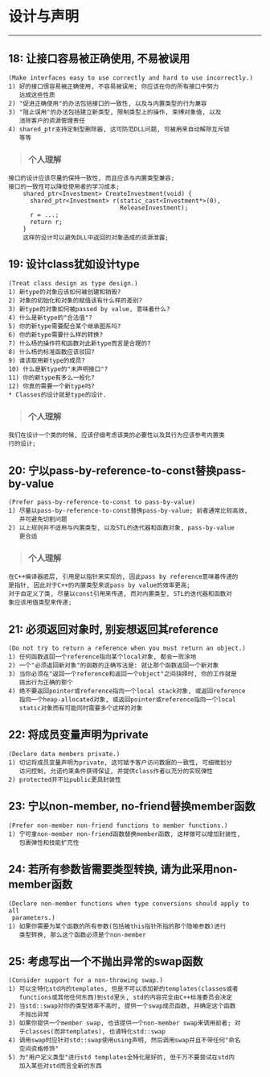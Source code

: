 # **设计与声明** #
***


## **18: 让接口容易被正确使用, 不易被误用** ##
    (Make interfaces easy to use correctly and hard to use incorrectly.)
    1) 好的接口很容易被正确使用, 不容易被误用; 你应该在你的所有接口中努力
       达成这些性质
    2) "促进正确使用"的办法包括接口的一致性, 以及与内置类型的行为兼容
    3) "阻止误用"的办法包括建立新类型, 限制类型上的操作, 束缚对象值, 以及 
       消除客户的资源管理责任
    4) shared_ptr支持定制型删除器, 这可防范DLL问题, 可被用来自动解除互斥锁
       等等
> ### **个人理解**
    接口的设计应该尽量的保持一致性, 而且应该与内置类型兼容;
    接口的一致性可以降低使用者的学习成本;
        shared_ptr<Investment> CreateInvestment(void) {
          shared_ptr<Investment> r(static_cast<Investment*>(0), 
                                   ReleaseInvestment);
          r = ...;
          return r;
        }
        这样的设计可以避免DLL中返回的对象造成的资源泄露;



## **19: 设计class犹如设计type** ##
    (Treat class design as type design.)
    1) 新type的对象应该如何被创建和销毁?
    2) 对象的初始化和对象的赋值该有什么样的差别?
    3) 新type的对象如何被passed by value, 意味着什么?
    4) 什么是新type的"合法值"?
    5) 你的新type需要配合某个继承图系吗?
    6) 你的新type需要什么样的转换?
    7) 什么杨的操作符和函数对此新type而言是合理的?
    8) 什么杨的标准函数应该驳回?
    9) 谁该取用新type的成员? 
    10) 什么是新type的"未声明接口"?
    11) 你的新type有多么一般化?
    12) 你真的需要一个新type吗? 
    * Classes的设计就是type的设计.
> ### **个人理解**
    我们在设计一个类的时候, 应该仔细考虑该类的必要性以及其行为应该参考内置类
    行的设计;



## **20: 宁以pass-by-reference-to-const替换pass-by-value** ##
    (Prefer pass-by-reference-to-const to pass-by-value)
    1) 尽量以pass-by-reference-to-const替换pass-by-value; 前者通常比较高效,
       并可避免切割问题
    2) 以上规则并不适用与内置类型, 以及STL的迭代器和函数对象, pass-by-value
       更合适
> ### **个人理解**
    在C++编译器底层, 引用是以指针来实现的, 因此pass by reference意味着传递的
    是指针, 因此对于C++的内置类型来说pass by value的效率更高;
    对于自定义了类, 尽量以const引用来传递, 而对内置类型, STL的迭代器和函数对
    象应该用值类型来传递;



## **21: 必须返回对象时, 别妄想返回其reference** ##
    (Do not try to return a reference when you must return an object.)
    1) 任何函数返回一个reference指向某个local对象, 都会一败涂地
    2) 一个"必须返回新对象"的函数的正确写法是: 就让那个函数返回一个新对象
    3) 当你必须在"返回一个reference和返回一个object"之间抉择时, 你的工作就是
       挑出行为正确的那个
    4) 绝不要返回pointer或reference指向一个local stack对象, 或返回reference
       指向一个heap-allocated对象, 或返回pointer或reference指向一个local 
       static对象而有可能同时需要多个这样的对象



## **22: 将成员变量声明为private** ##
    (Declare data members private.)
    1) 切记将成员变量声明为private, 这可赋予客户访问数据的一致性, 可细微划分
       访问控制, 允诺约束条件获得保证, 并提供class作者以充分的实现弹性
    2) protected并不比public更具封装性



## **23: 宁以non-member, no-friend替换member函数** ##
    (Prefer non-member non-friend functions to member functions.)
    1) 宁可拿non-member non-friend函数替换member函数, 这样做可以增加封装性,
       包裹弹性和技能扩充性



## **24: 若所有参数皆需要类型转换, 请为此采用non-member函数** ##
    (Declare non-member functions when type conversions should apply to all 
     parameters.)
    1) 如果你需要为某个函数的所有参数(包括被this指针所指的那个隐喻参数)进行
       类型转换, 那么这个函数必须是个non-member 



## **25: 考虑写出一个不抛出异常的swap函数** ##
    (Consider support for a non-throwing swap.)
    1) 可以全特化std内的templates, 但是不可以添加新的templates(classes或者
       functions或其他任何东西)到std里头, std的内容完全由C++标准委员会决定
    2) 当std::swap对你的类型效率不高时, 提供一个swap成员函数, 并确定这个函数
       不抛出异常
    3) 如果你提供一个member swap, 也该提供一个non-member swap来调用前者; 对
       于classes(而非templates), 也请特化std::swap
    4) 调用swap时应针对std::swap使用using声明, 然后调用swap并且不带任何"命名
       空间资格修饰"
    5) 为"用户定义类型"进行std templates全特化是好的, 但千万不要尝试在std内
       加入某些对std而言全新的东西
